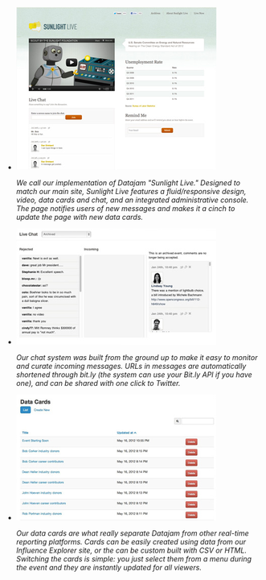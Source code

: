
- ![Sunlight Live](/img/img_fullSite.jpg)

    _We call our implementation of Datajam "Sunlight Live." Designed to match our main site, Sunlight Live features a fluid/responsive design, video, data cards and chat, and an integrated administrative console. The page notifies users of new messages and makes it a cinch to update the page with new data cards._

- ![Live Chat](/img/img_liveChat.jpg)

    _Our chat system was built from the ground up to make it easy to monitor and curate incoming messages. URLs in messages are automatically shortened through bit.ly (the system can use your Bit.ly API if you have one), and can be shared with one click to Twitter._

- ![Data Cards](/img/img_dataCards.jpg)

    _Our data cards are what really separate Datajam from other real-time reporting platforms. Cards can be easily created using data from our Influence Explorer site, or the can be custom built with CSV or HTML. Switching the cards is simple: you just select them from a menu during the event and they are instantly updated for all viewers._
